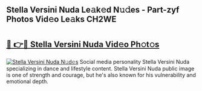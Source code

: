 ## Stella Versini Nuda Le𝚊k𝚎d N𝚞𝚍es - Part-zyf Photos Vid𝚎o Le𝚊ks CH2WE

# <h2><a href="http://fbea5u.evod.top/?m=Stella+Versini+Nuda">🔗 👉🔴 Stella Versini Nuda Vid𝚎o Ph𝚘t𝚘s</a></h2>

[![Stella Versini Nuda N𝚞d𝚎s](https://i.imgur.com/8V9OHl7.gif)](http://fbea5u.evod.top/?m=Stella+Versini+Nuda)
Social media personality Stella Versini Nuda specializing in dance and lifestyle content. Stella Versini Nuda public image is one of strength and courage, but he's also known for his vulnerability and emotional depth. 
